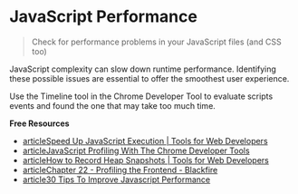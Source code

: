 # JavaScript Performance

> Check for performance problems in your JavaScript files (and CSS too)

JavaScript complexity can slow down runtime performance. Identifying these possible issues are essential to offer the smoothest user experience.

Use the Timeline tool in the Chrome Developer Tool to evaluate scripts events and found the one that may take too much time.

**Free Resources**

* [articleSpeed Up JavaScript Execution | Tools for Web Developers](https://developers.google.com/web/tools/chrome-devtools/rendering-tools/js-execution)
* [articleJavaScript Profiling With The Chrome Developer Tools](https://www.smashingmagazine.com/2012/06/javascript-profiling-chrome-developer-tools/)
* [articleHow to Record Heap Snapshots | Tools for Web Developers](https://developers.google.com/web/tools/chrome-devtools/memory-problems/heap-snapshots)
* [articleChapter 22 - Profiling the Frontend - Blackfire](https://blackfire.io/docs/book/22-frontend-profiling)
* [article30 Tips To Improve Javascript Performance](http://www.monitis.com/blog/30-tips-to-improve-javascript-performance/)
